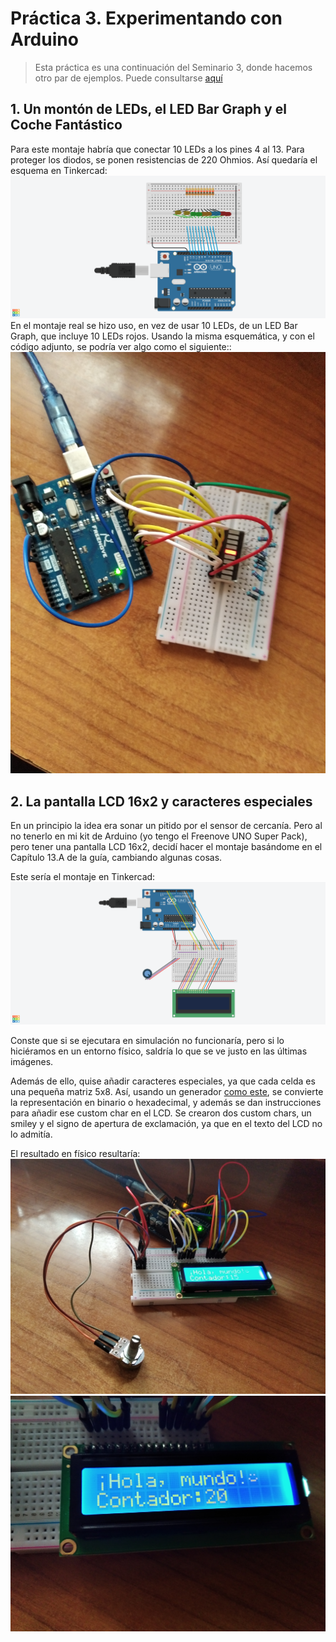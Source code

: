 # Práctica 3. Experimentando con Arduino

> Esta práctica es una continuación del Seminario 3, donde hacemos otro par de ejemplos. Puede consultarse [aquí](../S-arduino/README.md)

## 1. Un montón de LEDs, el LED Bar Graph y el Coche Fantástico
Para este montaje habría que conectar 10 LEDs a los pines 4 al 13. Para proteger los diodos, se ponen resistencias de 220 Ohmios. Así quedaría el esquema en Tinkercad:
![Esquema3](img/PDIH3_CocheFantastico.png)
En el montaje real se hizo uso, en vez de usar 10 LEDs, de un LED Bar Graph, que incluye 10 LEDs rojos. Usando la misma esquemática, y con el código adjunto, se podría ver algo como el siguiente::
![Resultado3](img/IMG_20210415_135143.jpg)

## 2. La pantalla LCD 16x2 y caracteres especiales
En un principio la idea era sonar un pitido por el sensor de cercanía. Pero al no tenerlo en mi kit de Arduino (yo tengo el Freenove UNO Super Pack), pero tener una pantalla LCD 16x2, decidí hacer el montaje basándome en el Capítulo 13.A de la guía, cambiando algunas cosas.

Este sería el montaje en Tinkercad:
![Esquema4](img/PDIH_4%20LCD1602.png)

Conste que si se ejecutara en simulación no funcionaría, pero si lo hiciéramos en un entorno físico, saldría lo que se ve justo en las últimas imágenes.

Además de ello, quise añadir caracteres especiales, ya que cada celda es una pequeña matriz 5x8. Así, usando un generador [como este](https://maxpromer.github.io/LCD-Character-Creator/), se convierte la representación en binario o hexadecimal, y además se dan instrucciones para añadir ese custom char en el LCD.
Se crearon dos custom chars, un smiley y el signo de apertura de exclamación, ya que en el texto del LCD no lo admitía.

El resultado en físico resultaría:
![Resultado4A](img/IMG_20210422_122244.jpg)
![Resultado4B](img/IMG_20210422_122249.jpg)